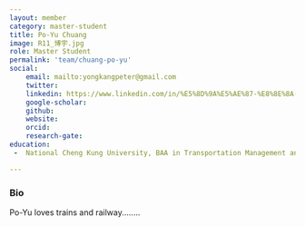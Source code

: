 ```yaml
---
layout: member
category: master-student
title: Po-Yu Chuang
image: R11_博宇.jpg
role: Master Student
permalink: 'team/chuang-po-yu'
social:
    email: mailto:yongkangpeter@gmail.com
    twitter:
    linkedin: https://www.linkedin.com/in/%E5%8D%9A%E5%AE%87-%E8%8E%8A-65772416b?utm_source=share&utm_campaign=share_via&utm_content=profile&utm_medium=android_app 
    google-scholar:
    github: 
    website: 
    orcid: 
    research-gate: 
education:
 -  National Cheng Kung University, BAA in Transportation Management and Science (2022)

---
```


<h3>Bio</h3>
Po-Yu loves trains and railway........
